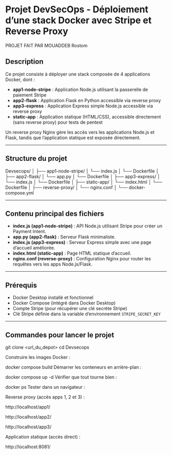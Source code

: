 # Projet DevSecOps - Déploiement d’une stack Docker avec Stripe et Reverse Proxy
PROJET FAIT PAR MOUADDEB Rostom
## Description

Ce projet consiste à déployer une stack composée de 4 applications Docker, dont :

- **app1-node-stripe** : Application Node.js utilisant la passerelle de paiement Stripe
- **app2-flask** : Application Flask en Python accessible via reverse proxy
- **app3-express** : Application Express simple Node.js accessible via reverse proxy
- **static-app** : Application statique (HTML/CSS), accessible directement (sans reverse proxy) pour tests de pentest

Un reverse proxy Nginx gère les accès vers les applications Node.js et Flask, tandis que l’application statique est exposée directement.

---

## Structure du projet

Devsecops/
│
├── app1-node-stripe/
│ └── index.js
│ └── Dockerfile
│
├── app2-flask/
│ └── app.py
│ └── Dockerfile
│
├── app3-express/
│ └── index.js
│ └── Dockerfile
│
├── static-app/
│ └── index.html
│ └── Dockerfile
│
├── reverse-proxy/
│ └── nginx.conf
│
└── docker-compose.yml

---

## Contenu principal des fichiers

- **index.js (app1-node-stripe)** : API Node.js utilisant Stripe pour créer un Payment Intent.
- **app.py (app2-flask)** : Serveur Flask minimaliste.
- **index.js (app3-express)** : Serveur Express simple avec une page d’accueil améliorée.
- **index.html (static-app)** : Page HTML statique d’accueil.
- **nginx.conf (reverse-proxy)** : Configuration Nginx pour router les requêtes vers les apps Node.js/Flask.

---

## Prérequis

- Docker Desktop installé et fonctionnel
- Docker Compose (intégré dans Docker Desktop)
- Compte Stripe (pour récupérer une clé secrète Stripe)
- Clé Stripe définie dans la variable d’environnement `STRIPE_SECRET_KEY`

---

## Commandes pour lancer le projet



git clone <url_du_depot>
cd Devsecops

Construire les images Docker :


docker compose build
Démarrer les conteneurs en arrière-plan :


docker compose up -d
Vérifier que tout tourne bien :


docker ps
Tester dans un navigateur :

Reverse proxy (accès apps 1, 2 et 3) :

http://localhost/app1/

http://localhost/app2/

http://localhost/app3/

Application statique (accès direct) :

http://localhost:8081/

